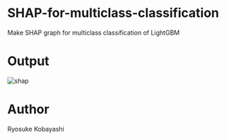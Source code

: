 # SHAP-for-multiclass-classification
Make SHAP graph for multiclass classification of LightGBM<br>

# Output
![shap](https://user-images.githubusercontent.com/58103830/83317769-276e6200-a26a-11ea-9944-5dfe2971d872.png)

# Author
Ryosuke Kobayashi<br>
